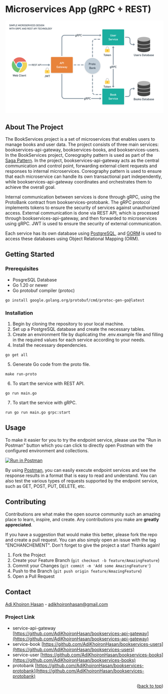 # Microservices App (gRPC + REST)

![alt text](https://github.com/AdiKhoironHasan/bookservices-api-gateway/blob/main/var/app/image/system-design.png?raw=true)

<!-- ABOUT THE PROJECT -->
## About The Project

The BookServices project is a set of microservices that enables users to manage books and user data. The project consists of three main services: bookservices-api-gateway, bookservices-books, and bookservices-users. In the BookServices project, Coreography pattern is used as part of the [Saga Pattern](https://microservices.io/patterns/data/saga.html). In the project, bookservices-api-gateway acts as the central communication and control point, forwarding external client requests and responses to internal microservices. Coreography pattern is used to ensure that each microservice can handle its own transactional part independently, while bookservices-api-gateway coordinates and orchestrates them to achieve the overall goal.

Internal communication between services is done through gRPC, using the ProtoBank contract from bookservices-protobank. The gRPC protocol implements tokens to ensure the security of services against unauthorized access. External communication is done via REST API, which is processed through bookservices-api-gateway, and then forwarded to microservices using gRPC. JWT is used to ensure the security of external communication.

Each service has its own database using [PostgreSQL](https://www.postgresql.org/docs), and [GORM](https://gorm.io/docs) is used to access these databases using Object Relational Mapping (ORM).

<!-- GETTING STARTED -->
## Getting Started

### Prerequisites

* PosgreSQL Database
* Go 1.20 or newer
* Go protobuf compiler (protoc)
```
go install google.golang.org/protobuf/cmd/protoc-gen-go@latest
```

### Installation
1. Begin by cloning the repository to your local machine.
2. Set up a PostgreSQL database and create the necessary tables.
3. Create an environment file by duplicating the .env.example file and filling in the required values for each service according to your needs.
4. Install the necessary dependencies.
```
go get all
```
5. Generate Go code from the proto file.
```
make run-proto
```
6. To start the service with REST API.
```
go run main.go
```
7. To start the service with gRPC.
```
run go run main.go grpc:start
 ```

<!-- USAGE EXAMPLES -->
## Usage

To make it easier for you to try the endpoint service, please use the "Run in Postman" button which you can click to directly open Postman with the configured environment and collections.

[![Run in Postman](https://run.pstmn.io/button.svg)](https://app.getpostman.com/run-collection/18402968-9b1f0b22-ebeb-481f-b205-022558c4f089?action=collection%2Ffork&collection-url=entityId%3D18402968-9b1f0b22-ebeb-481f-b205-022558c4f089%26entityType%3Dcollection%26workspaceId%3Da3c53e94-cbc8-4668-9027-b2122261f411)

By using [Postman](https://learning.postman.com/docs/getting-started/introduction/), you can easily execute endpoint services and see the response results in a format that is easy to read and understand. You can also test the various types of requests supported by the endpoint service, such as GET, POST, PUT, DELETE, etc.

<!-- CONTRIBUTING -->
## Contributing

Contributions are what make the open source community such an amazing place to learn, inspire, and create. Any contributions you make are **greatly appreciated**.

If you have a suggestion that would make this better, please fork the repo and create a pull request. You can also simply open an issue with the tag "ENCHANCHEMENT".
Don't forget to give the project a star! Thanks again!

1. Fork the Project
2. Create your Feature Branch (`git checkout -b feature/AmazingFeature`)
3. Commit your Changes (`git commit -m 'Add some AmazingFeature'`)
4. Push to the Branch (`git push origin feature/AmazingFeature`)
5. Open a Pull Request

<!-- CONTACT -->
## Contact

[Adi Khoiron Hasan](https://www.linkedin.com/in/adi-khoiron-hasan) - adikhoironhasan@gmail.com

### Project Link
- service-api-gateway [https://github.com/AdiKhoironHasan/bookservices-api-gateway](https://github.com/AdiKhoironHasan/bookservices-api-gateway)
- service-book [https://github.com/AdiKhoironHasan/bookservices-users](https://github.com/AdiKhoironHasan/bookservices-users)
- service-user [https://github.com/AdiKhoironHasan/bookservices-books](https://github.com/AdiKhoironHasan/bookservices-books)
- protobank [https://github.com/AdiKhoironHasan/bookservices-protobank](https://github.com/AdiKhoironHasan/bookservices-protobank)

<p align="right">(<a href="#readme-top">back to top</a>)</p>
